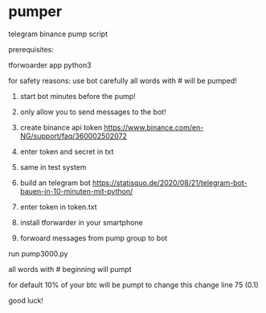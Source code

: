 # pumper
telegram binance pump script

prerequisites:

tforwoarder app 
python3


for safety reasons:
use bot carefully all words with # will be pumped!

1. start bot minutes before the pump!
2. only allow you to send messages to the bot!


 1. create binance api token
    https://www.binance.com/en-NG/support/faq/360002502072
    
 2. enter token and secret in txt
 
 3. same in test system

 3. build an telegram bot
    https://statisquo.de/2020/08/21/telegram-bot-bauen-in-10-minuten-mit-python/
 
 4. enter token in token.txt

 5. install tforwarder in your smartphone
 
 6. forwoard messages from pump group to bot


run pump3000.py 

all words with # beginning will pumpt

for default 10% of your btc will be pumpt to change this change line 75 (0.1)

good luck!





 



